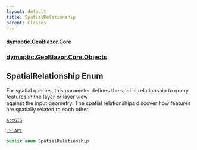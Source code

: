 ```yaml
---
layout: default
title: SpatialRelationship
parent: Classes
---
```

#### [dymaptic.GeoBlazor.Core](index.html 'index')
### [dymaptic.GeoBlazor.Core.Objects](index.html#dymaptic.GeoBlazor.Core.Objects 'dymaptic.GeoBlazor.Core.Objects')

## SpatialRelationship Enum

For spatial queries, this parameter defines the spatial relationship to query features in the layer or layer view  
against the input geometry. The spatial relationships discover how features are spatially related to each other.  
<a target="_blank" href="The list of fields included in the returned result set. This list is a comma delimited list of field names. If you specify the shape field in the list of return fields, it is ignored. For non-intersection addresses you can specify the candidate fields as defined in the geocode service. For intersection addresses you can specify the intersection candidate fields.">  
    ArcGIS  
    JS API  
</a>

```csharp
public enum SpatialRelationship
```
